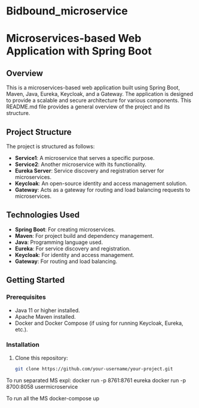 # Bidbound_microservice
# Microservices-based Web Application with Spring Boot

## Overview

This is a microservices-based web application built using Spring Boot, Maven, Java, Eureka, Keycloak, and a Gateway. The application is designed to provide a scalable and secure architecture for various components. This README.md file provides a general overview of the project and its structure.

## Project Structure

The project is structured as follows:

- **Service1**: A microservice that serves a specific purpose.
- **Service2**: Another microservice with its functionality.
- **Eureka Server**: Service discovery and registration server for microservices.
- **Keycloak**: An open-source identity and access management solution.
- **Gateway**: Acts as a gateway for routing and load balancing requests to microservices.

## Technologies Used

- **Spring Boot**: For creating microservices.
- **Maven**: For project build and dependency management.
- **Java**: Programming language used.
- **Eureka**: For service discovery and registration.
- **Keycloak**: For identity and access management.
- **Gateway**: For routing and load balancing.

## Getting Started

### Prerequisites

- Java 11 or higher installed.
- Apache Maven installed.
- Docker and Docker Compose (if using for running Keycloak, Eureka, etc.).

### Installation

1. Clone this repository:

   ```bash
   git clone https://github.com/your-username/your-project.git

To run separated MS expl: 
docker run -p 8761:8761 eureka
docker run -p 8700:8058 usermicroservice

To run all the MS
docker-compose up
